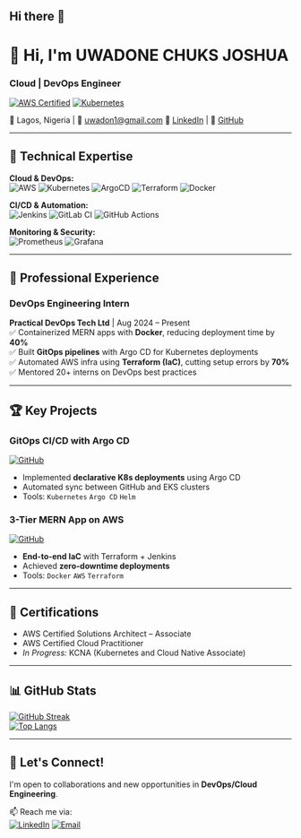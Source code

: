 ## Hi there 👋

<!--
**Uwadon1/Uwadon1** is a ✨ _special_ ✨ repository because its `README.md` (this file) appears on your GitHub profile.

Here are some ideas to get you started:

- 🔭 I’m currently working on ...
- 🌱 I’m currently learning ...
- 👯 I’m looking to collaborate on ...
- 🤔 I’m looking for help with ...
- 💬 Ask me about ...
- 📫 How to reach me: ...
- 😄 Pronouns: ...
- ⚡ Fun fact: ...
-->


# 👋 Hi, I'm UWADONE CHUKS JOSHUA  
### **Cloud | DevOps Engineer**  
[![AWS Certified](https://img.shields.io/badge/AWS-Certified%20Solutions%20Architect-FF9900?logo=amazonaws)]([https://www.credly.com/badges/YOUR_BADGE_ID](https://www.credly.com/earner/earned/badge/b957e918-5402-4962-a2df-07458ff3ee1f))
[![Kubernetes](https://img.shields.io/badge/In_Progress-KCNA-326CE5?logo=kubernetes)](https://training.linuxfoundation.org/certification/kcna/)

📍 Lagos, Nigeria | 📧 [uwadon1@gmail.com](mailto:uwadon1@gmail.com)  🔗 [LinkedIn](https://www.linkedin.com/in/uwadone-joshua/) | 🐙 [GitHub](https://github.com/Uwadon1)  

---

## 🚀 **Technical Expertise**  
**Cloud & DevOps:**  
![AWS](https://img.shields.io/badge/-AWS-232F3E?logo=amazonaws&logoColor=FF9900)
![Kubernetes](https://img.shields.io/badge/-Kubernetes-326CE5?logo=kubernetes&logoColor=white)
![ArgoCD](https://img.shields.io/badge/-Argo%20CD-EF7B4D?logo=argo&logoColor=white)
![Terraform](https://img.shields.io/badge/-Terraform-7B42BC?logo=terraform&logoColor=white)
![Docker](https://img.shields.io/badge/-Docker-2496ED?logo=docker&logoColor=white)

**CI/CD & Automation:**  
![Jenkins](https://img.shields.io/badge/-Jenkins-D24939?logo=jenkins&logoColor=white)
![GitLab CI](https://img.shields.io/badge/-GitLab%20CI-FCA121?logo=gitlab&logoColor=white)
![GitHub Actions](https://img.shields.io/badge/-GitHub%20Actions-2088FF?logo=githubactions&logoColor=white)

**Monitoring & Security:**  
![Prometheus](https://img.shields.io/badge/-Prometheus-E6522C?logo=prometheus&logoColor=white)
![Grafana](https://img.shields.io/badge/-Grafana-F46800?logo=grafana&logoColor=white)

---

## 💼 **Professional Experience**  

### **DevOps Engineering Intern**  
**Practical DevOps Tech Ltd** | Aug 2024 – Present  
✅ Containerized MERN apps with **Docker**, reducing deployment time by **40%**  
✅ Built **GitOps pipelines** with Argo CD for Kubernetes deployments  
✅ Automated AWS infra using **Terraform (IaC)**, cutting setup errors by **70%**  
✅ Mentored 20+ interns on DevOps best practices  


---

## 🏆 **Key Projects**  

### **GitOps CI/CD with Argo CD**  
[![GitHub](https://img.shields.io/badge/-View_Repo-181717?logo=github)](https://github.com/Uwadon1/Jenkins-Zero-To-Hero/tree/main/java-maven-sonar-argocd-helm-k8s)  
- Implemented **declarative K8s deployments** using Argo CD  
- Automated sync between GitHub and EKS clusters  
- Tools: `Kubernetes` `Argo CD` `Helm`  

### **3-Tier MERN App on AWS**  
[![GitHub](https://img.shields.io/badge/-View_Repo-181717?logo=github)](https://github.com/Uwadon1/S.H_Cloud_Devops_Engineering/blob/main/MERN_STACK/Mern_Stack.md)  
- **End-to-end IaC** with Terraform + Jenkins  
- Achieved **zero-downtime deployments**  
- Tools: `Docker` `AWS` `Terraform`  


---

## 📜 **Certifications**  
- AWS Certified Solutions Architect – Associate  
- AWS Certified Cloud Practitioner  
- *In Progress:* KCNA (Kubernetes and Cloud Native Associate)  

---

## 📊 **GitHub Stats**  
[![GitHub Streak](https://streak-stats.demolab.com/?user=Uwadon1&theme=radical)](https://git.io/streak-stats)  
[![Top Langs](https://github-readme-stats.vercel.app/api/top-langs/?username=Uwadon1&layout=compact&theme=radical)](https://github.com/Uwadon1)

---

## 🤝 **Let's Connect!**  
I'm open to collaborations and new opportunities in **DevOps/Cloud Engineering**.  

📫 Reach me via:  
[![LinkedIn](https://img.shields.io/badge/LinkedIn-0077B5?logo=linkedin)](https://www.linkedin.com/in/uwadone-joshua/)
[![Email](https://img.shields.io/badge/Email-D14836?logo=gmail)](mailto:uwadon1@gmail.com)
